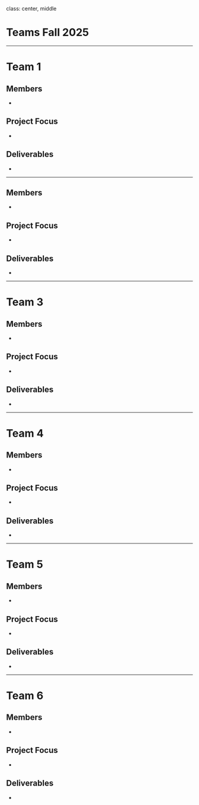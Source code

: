 class: center, middle
# Teams Fall 2025

---

# Team 1

## Members
- 

## Project Focus
- 

## Deliverables
- 

---

## Members
- 

## Project Focus
- 

## Deliverables
- 


---

# Team 3

## Members
- 

## Project Focus
- 

## Deliverables
- 

---

# Team 4

## Members
- 

## Project Focus
- 

## Deliverables
- 

---

# Team 5

## Members
- 

## Project Focus
- 

## Deliverables
- 

---

# Team 6

## Members
- 

## Project Focus
- 

## Deliverables
- 